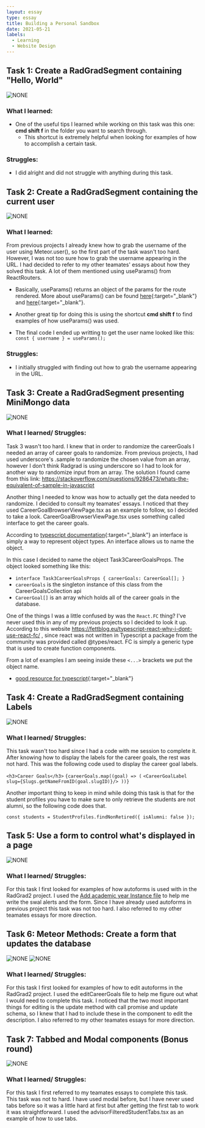```yaml
---
layout: essay
type: essay
title: Building a Personal Sandbox
date: 2021-05-21
labels:
  - Learning
  - Website Design
---
```



## Task 1: Create a RadGradSegment containing "Hello, World"

<img class="ui centered image" src="../images/Task1Completed.png" alt="NONE">

### What I learned: 
- One of the useful tips I learned while working on this task was this one: **cmd shift f** in the folder you want to search through. 
  - This shortcut is extremely helpful when looking for examples of how to accomplish a certain task.

### Struggles: 
- I did alright and did not struggle with anything during this task. 

## Task 2: Create a RadGradSegment containing the current user

<img class="ui centered image" src="../images/Task2Completed.png" alt="NONE">

### What I learned: 
From previous projects I already knew how to grab the username of the user using Meteor.user(), so the first part of the task wasn't too hard. However, I was not too sure how to grab the username appearing in the URL. I had decided to refer to my other teamates' essays about how they solved this task. A lot of them mentioned using useParams() from ReactRouters. 

- Basically, useParams() returns an object of the params for the route rendered. More about useParams() can be found [here](https://reach.tech/router/api/useParams){:target="_blank"} and [here](https://reactrouter.com/web/api/Hooks){:target="_blank"}.

- Another great tip for doing this is using the shortcut **cmd shift f** to find examples of how useParams() was used. 

- The final code I ended up writting to get the user name looked like this:
`const { username } = useParams();`

### Struggles: 
- I initially struggled with finding out how to grab the username appearing in the URL. 

## Task 3: Create a RadGradSegment presenting MiniMongo data

<img class="ui centered image" src="../images/Task3Completed.png" alt="NONE">

### What I learned/ Struggles: 
Task 3 wasn't too hard. I knew that in order to randomize the careerGoals I needed an array of career goals to randomize. From previous projects, I had used underscore's .sample to randomize the chosen value from an array, however I don't think Radgrad is using underscore so I had to look for another way to randomize input from an array. The solution I found came from this link: https://stackoverflow.com/questions/9286473/whats-the-equivalent-of-sample-in-javascript

Another thing I needed to know was how to actually get the data needed to randomize. I decided to consult my teamates' essays. I noticed that they used CareerGoalBrowserViewPage.tsx as an example to follow, so I decided to take a look. CareerGoalBrowserViewPage.tsx uses something called interface to get the career goals.

According to [typescript documentation](https://www.typescriptlang.org/docs/handbook/2/objects.html){:target="_blank"} an interface is simply a way to represent object types. An interface allows us to name the object. 

In this case I decided to name the object Task3CareerGoalsProps. The object looked something like this: 
- `interface Task3CareerGoalsProps {
  careerGoals: CareerGoal[];
}`
- `careerGoals` is the singleton instance of this class from the CareerGoalsCollection api 
- `CareerGoal[]` is an array which holds all of the career goals in the database. 

One of the things I was a little confused by was the `React.FC` thing? I've never used this in any of my previous projects so I decided to look it up. According to this website https://fettblog.eu/typescript-react-why-i-dont-use-react-fc/ , since react was not written in Typescript a package from the community was provided called @types/react. FC is simply a generic type that is used to create function components. 

From a lot of examples I am seeing inside these `<...>` brackets we put the object name. 
- [good resource for typescript](https://react-typescript-cheatsheet.netlify.app/){:target="_blank"}

## Task 4: Create a RadGradSegment containing Labels

<img class="ui centered image" src="../images/Task4Completed.png" alt="NONE">

### What I learned/ Struggles: 
This task wasn't too hard since I had a code with me session to complete it. After knowing how to display the labels for the career goals, the rest was not hard. This was the following code used to display the career goal labels. 

` <h3>Career Goals</h3> `
`{careerGoals.map((goal) => (`
   `<CareerGoalLabel slug={Slugs.getNameFromID(goal.slugID)}/> ))}`
   
Another important thing to keep in mind while doing this task is that for the student profiles you have to make sure to only retrieve the students are not alumni, so the following code does that. 

`const students = StudentProfiles.findNonRetired({ isAlumni: false });`

## Task 5: Use a form to control what's displayed in a page
<img class="ui centered image" src="../images/Task5Completed.png" alt="NONE">

### What I learned/ Struggles: 

For this task I first looked for examples of how autoforms is used with in the RadGrad2 project. I used the [Add academic year Instance file](https://github.com/radgrad/radgrad2/blob/master/app/imports/ui/components/admin/datamodel/academic-year/AddAcademicYearInstanceForm.tsx) to help me write the swal alerts and the form. Since I have already used autoforms in previous project this task was not too hard. I also referred to my other teamates essays for more direction. 

## Task 6: Meteor Methods: Create a form that updates the database
<img class="ui centered image" src="../images/Task6Completed(1).png" alt="NONE">
<img class="ui centered image" src="../images/Task6Completed(2).png" alt="NONE">

### What I learned/ Struggles: 

For this task I first looked for examples of how to edit autoforms in the RadGrad2 project. I used the editCareerGoals file to help me figure out what I would need to complete this task. I noticed that the two most important things for editing is the update method with call promise and update schema, so I knew that I had to include these in the component to edit the description. I also referred to my other teamates essays for more direction.

## Task 7: Tabbed and Modal components (Bonus round)
<img class="ui centered image" src="../images/Task7Completed.png" alt="NONE">

### What I learned/ Struggles: 

For this task I first referred to my teamates essays to complete this task. This task was not to hard. I have used modal before, but I have never used tabs before so it was a little hard at first but after getting the first tab to work it was straightforward. I used the advisorFilteredStudentTabs.tsx as an example of how to use tabs.

&nbsp;
&nbsp;
&nbsp;
&nbsp;
&nbsp;
&nbsp;
&nbsp;
&nbsp;
